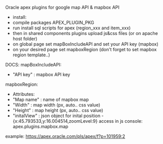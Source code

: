 Oracle apex plugins for google map API & mapbox API
- install:
- compile packages APEX_PLUGIN_PKG
- run install sql scripts for apex (region_xxx and item_xxx)
- then in shared components plugins upload js&css files (or on apache host folder)
- on global page set mapBoxIncludeAPI and set your API key (mapbox)
- on your desired page set mapboxRegion (don't forget to set mapbox region template..)

DOCS:
mapBoxIncludeAPI:
   - "API key"    : mapbox API key

mapboxRegion:
   - Attributes:
   - "Map name"   : name of mapbox map
   - "Width"      : map width   (px, auto.. css value)
   - "Height"     : map height  (px, auto.. css value)
   - "initalView" : json object for inital position - {x:45.793533,y:16.004514,zoomLevel:9}
    access in js console: apex.plugins.mapbox.map

example:
    https://apex.oracle.com/pls/apex/f?p=101959:2

